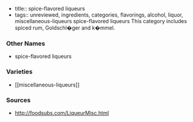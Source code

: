 - title:: spice-flavored liqueurs
- tags:: unreviewed, ingredients, categories, flavorings, alcohol, liquor, miscellaneous-liqueurs
spice-flavored liqueurs This category includes spiced rum, Goldschl�ger and k�mmel.

### Other Names

* spice-flavored liqueurs

### Varieties

* [[miscellaneous-liqueurs]]

### Sources
* http://foodsubs.com/LiqueurMisc.html
